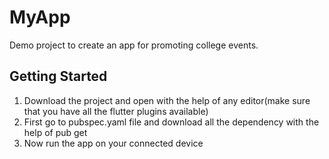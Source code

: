 # MyApp
Demo project to create an app for promoting college events.

## Getting Started

1. Download the project and open with the help of any editor(make sure that you have all the flutter plugins available)
2. First go to pubspec.yaml file and download all the dependency with the help of pub get
3. Now run the app on your connected device


